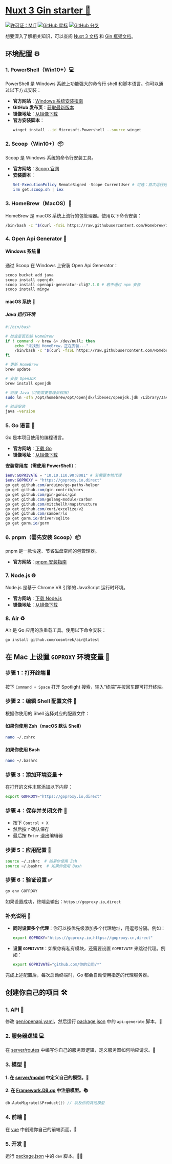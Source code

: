 # [Nuxt 3 Gin starter 🚀](https://github.com/RapboyGao/nuxt3-gin-starter.git)

[![许可证：MIT](https://img.shields.io/badge/License-MIT-blue.svg)](https://opensource.org/licenses/MIT)
[![GitHub 星标](https://img.shields.io/github/stars/RapboyGao/nuxt3-gin-starter.svg?style=social)](https://github.com/RapboyGao/nuxt3-gin-starter/stargazers)
[![GitHub 分叉](https://img.shields.io/github/forks/RapboyGao/nuxt3-gin-starter.svg?style=social)](https://github.com/RapboyGao/nuxt3-gin-starter/network)

想要深入了解相关知识，可以查阅 [Nuxt 3 文档](https://nuxt.com/docs/getting-started/introduction) 和 [Gin 框架文档](https://gin-gonic.com)。

## 环境配置 ⚙️

### 1. PowerShell（Win10+）💻

PowerShell 是 Windows 系统上功能强大的命令行 shell 和脚本语言。你可以通过以下方式安装：

- **官方网站**：[Windows 系统安装指南](https://learn.microsoft.com/zh-cn/powershell/scripting/install/installing-powershell-on-windows)
- **GitHub 发布页**：[获取最新版本](https://github.com/PowerShell/PowerShell/releases)
- **镜像地址**：[从镜像下载](https://sourceforge.net/projects/powershell.mirror/files/)
- **官方安装脚本**：
  ```sh
  winget install --id Microsoft.Powershell --source winget
  ```

### 2. Scoop（Win10+）📦

Scoop 是 Windows 系统的命令行安装工具。

- **官方网站**：[Scoop 官网](https://scoop.sh/)
- **安装脚本**：
  ```powershell
  Set-ExecutionPolicy RemoteSigned -Scope CurrentUser # 可选：首次运行远程脚本时需要
  irm get.scoop.sh | iex
  ```

### 3. HomeBrew（MacOS）🍎

HomeBrew 是 macOS 系统上流行的包管理器。使用以下命令安装：

```sh
/bin/bash -c "$(curl -fsSL https://raw.githubusercontent.com/Homebrew/install/HEAD/install.sh)"
```

### 4. Open Api Generator 🔄

#### Windows 系统 🖥️

通过 Scoop 在 Windows 上安装 Open Api Generator：

```powershell
scoop bucket add java
scoop install openjdk
scoop install openapi-generator-cli@7.1.0 # 若不通过 npm 安装
scoop install mingw
```

#### macOS 系统 🍎

##### Java 运行环境

```sh
#!/bin/bash

# 检查是否安装 HomeBrew
if ! command -v brew &> /dev/null; then
    echo "未找到 HomeBrew，正在安装..."
    /bin/bash -c "$(curl -fsSL https://raw.githubusercontent.com/Homebrew/install/HEAD/install.sh)"
fi

# 更新 HomeBrew
brew update

# 安装 OpenJDK
brew install openjdk

# 链接 Java（可能需要管理员权限）
sudo ln -sfn /opt/homebrew/opt/openjdk/libexec/openjdk.jdk /Library/Java/JavaVirtualMachines/openjdk.jdk

# 验证安装
java -version
```

### 5. Go 语言 🐹

Go 是本项目使用的编程语言。

- **官方网站**：[下载 Go](https://go.dev/dl/)
- **镜像地址**：[从镜像下载](https://studygolang.com/dl)

**安装常用库（需使用 PowerShell）**：

```powershell
$env:GOPRIVATE = "10.10.110.90:8081" # 若需要本地代理
$env:GOPROXY = "https://goproxy.io,direct"
go get github.com/arduino/go-paths-helper
go get github.com/gin-contrib/cors
go get github.com/gin-gonic/gin
go get github.com/golang-module/carbon
go get github.com/mitchellh/mapstructure
go get github.com/xuri/excelize/v2
go get github.com/samber/lo
go get gorm.io/driver/sqlite
go get gorm.io/gorm
```

### 6. pnpm（需先安装 Scoop）📦

pnpm 是一款快速、节省磁盘空间的包管理器。

- **官方网站**：[pnpm 安装指南](https://www.pnpm.cn/installation)

### 7. Node.js 🌐

Node.js 是基于 Chrome V8 引擎的 JavaScript 运行时环境。

- **官方网站**：[下载 Node.js](https://nodejs.org)
- **镜像地址**：[从镜像下载](https://registry.npmmirror.com/binary.html?path=node/v18.13.0/)

### 8. Air ♻️

Air 是 Go 应用的热重载工具。使用以下命令安装：

```sh
go install github.com/cosmtrek/air@latest
```

## 在 Mac 上设置 `GOPROXY` 环境变量 🔧

### 步骤 1：打开终端 🖥️

按下 `Command + Space` 打开 Spotlight 搜索，输入“终端”并按回车即可打开终端。

### 步骤 2：编辑 Shell 配置文件 📝

根据你使用的 Shell 选择对应的配置文件：

#### 如果你使用 Zsh（macOS 默认 Shell）

```bash
nano ~/.zshrc
```

#### 如果你使用 Bash

```bash
nano ~/.bashrc
```

### 步骤 3：添加环境变量 ➕

在打开的文件末尾添加以下内容：

```bash
export GOPROXY="https://goproxy.io,direct"
```

### 步骤 4：保存并关闭文件 💾

- 按下 `Control + X`
- 然后按 `Y` 确认保存
- 最后按 `Enter` 退出编辑器

### 步骤 5：应用配置 🔄

```bash
source ~/.zshrc  # 如果你使用 Zsh
source ~/.bashrc  # 如果你使用 Bash
```

### 步骤 6：验证设置 ✅

```bash
go env GOPROXY
```

如果设置成功，终端会输出：`https://goproxy.io,direct`

### 补充说明 📌

- **同时设置多个代理**：你可以按优先级添加多个代理地址，用逗号分隔。例如：
  ```bash
  export GOPROXY="https://goproxy.io,https://goproxy.cn,direct"
  ```
- **设置 `GOPRIVATE`**：如果你有私有模块，还需要设置 `GOPRIVATE` 来跳过代理。例如：
  ```bash
  export GOPRIVATE="github.com/你的公司/*"
  ```

完成上述配置后，每次启动终端时，Go 都会自动使用指定的代理服务器。

## 创建你自己的项目 🛠️

### 1. API 📄

修改 [gen/openapi.yaml](gen/openapi.yaml)，然后运行 [package.json](package.json) 中的 `api:generate` 脚本。🚀

### 2. 服务器逻辑 💻

在 [server/routes](server/routes/Framework.Handlers.go) 中编写你自己的服务器逻辑，定义服务器如何响应请求。📡

### 3. 模型 📐

#### 1. 在 [server/model](server/model/Framework.Example.Product.go) 中定义自己的模型。📝

#### 2. 在 [Framework.DB.go](server/model/Framework.DB.go) 中注册模型。📚

```go
db.AutoMigrate(&Product{}) // 以及你的其他模型
```

### 4. 前端 🌈

在 [vue](vue/pages/index.vue) 中创建你自己的前端页面。🎨

### 5. 开发 🚧

运行 [package.json](package.json) 中的 `dev` 脚本。🏃‍♂️

